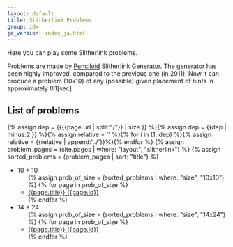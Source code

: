 ```yaml
---
layout: default
title: Slitherlink Problems
group: idx
ja_version: index_ja.html
---
```

Here you can play some Slitherlink problems.

Problems are made by [Penciloid](https://github.com/semiexp/penciloid) Slitherlink Generator.
The generator has been highly improved, compared to the previous one (in 2011).
Now it can produce a problem (10x10) of any (possible) given placement of hints in approximately 0.1[sec].

## List of problems
{% assign dep = {{{{page.url | split:"/"}} | size }} %}{% assign dep = {{dep | minus:2 }} %}{% assign relative = '' %}{% for i in (1..dep) %}{% assign relative = {{relative | append:'../'}}%}{% endfor %}
{% assign problem_pages = (site.pages | where: "layout", "slitherlink") %}
{% assign sorted_problems = (problem_pages | sort: "title") %}
<ul>
<li>10 * 10<ul>
{% assign prob_of_size = (sorted_problems | where: "size", "10x10") %}
{% for page in prob_of_size %}
<li><a href="{{relative}}{{ page.url | replace_first:'/',''}}">{{page.title}} {{page.id}}</a></li>
{% endfor %}
</ul>
<li>14 * 24<ul>
{% assign prob_of_size = (sorted_problems | where: "size", "14x24") %}
{% for page in prob_of_size %}
<li><a href="{{relative}}{{ page.url | replace_first:'/',''}}">{{page.title}} {{page.id}}</a></li>
{% endfor %}
</ul>
</ul>

